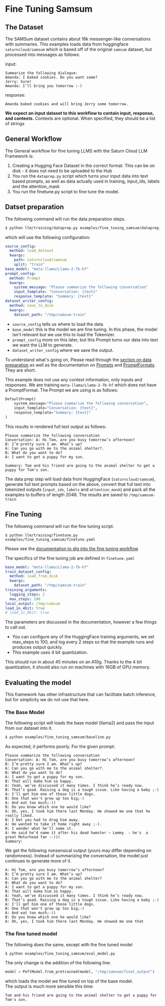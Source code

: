 # Fine Tuning Samsum

## The Dataset
The SAMSum dataset contains about 16k messenger-like conversations with summaries. 
This examples loads data from huggingface `saturncloud/samsum` which is based off of the original
`samsum` dataset, but processed into messages as follows:

input:

```
Summarize the following dialogue:	
Amanda: I baked cookies. Do you want some? 
Jerry: Sure! 
Amanda: I'll bring you tomorrow :-)
```

response:
```
Amanda baked cookies and will bring Jerry some tomorrow.
```
**We expect an input dataset to this workflow to contain input, response, and contexts.** 
Contexts are optional. When specified, they should be a list of strings

## General Workflow

The General workflow for fine tuning LLMS with the Saturn Cloud LLM Framework is:
1. Creating a Hugging Face Dataset in the correct format. This can be on disk - it does not need 
  to be uploaded to the Hub
2. You run the `dataprep.py` script which turns your input data into text based prompts, as well as
   data actually used in training, input_ids, labels and the attention_mask
3. You run the finetune.py script to fine tune the model.

## Datset preparation

The following command will run the data preparation steps.

```bash
$ python llm/training/dataprep.py examples/fine_tuning_samsum/dataprep_train.yaml
```
which will use the following configuration:

```yaml
source_config:
  method: load_dataset
  kwargs:
    path: saturncloud/samsum
    split: "train"
base_model: "meta-llama/Llama-2-7b-hf"
prompt_config:
  method: Prompt
  kwargs:
    system_message: "Please summarize the following conversation"
    input_template: "Conversation: {text}"
    response_template: "Summary: {text}"
dataset_writer_config:
  method: save_to_disk
  kwargs:
    dataset_path: "/tmp/samsum-train"
```

- `source_config` tells us where to load the data
- `base_model` this is the model we are fine tuning. In this phase, the model isn't relevant but
we use this to load the Tokenizer.
- `prompt_config` more on this later, but this Prompt turns our data into text we want the LLM
to generate.
- `dataset_writer_config` where we save the output.

To understand what's going on, Please read through the 
[section on data preparation](../../llm/training/README.md#data-preparation-steps)
as well as the documentation on [Prompts](../../README.md#prompts) and
[PromptFormats](../../README.md#prompt-format). They are short.

This example does not use any context information, only inputs and responses. We are training 
`meta-llama/Llama-2-7b-hf` 
which does not have a PromptFormat. The Prompt we are using is as follows:

```python
DefaultPrompt(
    system_message="Please summarize the following conversation",
    input_template="Conversation: {text}",
    response_template="Summary: {text}"
)
```

This results in rendered full text output as follows:

```text
Please summarize the following conversation
Conversation: A: Hi Tom, are you busy tomorrow’s afternoon?
B: I’m pretty sure I am. What’s up?
A: Can you go with me to the animal shelter?.
B: What do you want to do?
A: I want to get a puppy for my son.

Summary: Tom and his friend are going to the animal shelter to get a puppy for Tom's son.
```

The data prep step will load data from HuggingFace (`saturncloud/samsum`), generate full 
text prompts based on the above, convert that full text into tokenized outputs (`input_ids`, 
`labels` and `attention_mask`) and pack all the examples to buffers of length 2048. The results
are saved to `/tmp/samsum-train`


## Fine Tuning

The following command will run the fine tuning script.
```
$ python llm/training/finetune.py examples/fine_tuning_samsum/finetune.yaml
```

Please see the 
[documentation to dig into the fine tuning workflow](../../llm/training/README.md#fine-tuning)

The specifics of the fine tuning job are defined in `finetune.yaml`

```yaml
base_model: "meta-llama/Llama-2-7b-hf"
train_dataset_config:
  method: load_from_disk
  kwargs:
    dataset_path: "/tmp/samsum-train"
training_arguments:
  logging_steps: 2
  max_steps: 100
local_output: /tmp/samsum
load_in_4bit: true
# load_in_8bit: true
```
The parameters are discussed in the documentation, however a few things to call out.

- You can configure any of the HuggingFace training arguments,
we set max_steps to 100, and log every 2 steps so that the example runs and produces output quickly.
- This example uses 4 bit quantization.

This should run in about 45 minutes on an A10g. Thanks to the 4 bit quantization, it should also
run on machines with 16GB of GPU memory.

## Evaluating the model
This framework has other infrastructure that can facilitate batch inference, but for simplicity
we do not use that here.

### The Base Model
The following script will loads the base model (llama2) and pass the input from our dataset 
into it. 

```bash
$ python examples/fine_tuning_samsum/baseline.py
```

As expected, it performs poorly. For the given prompt:

```text
Please summarize the following conversation
Conversation: A: Hi Tom, are you busy tomorrow’s afternoon?
B: I’m pretty sure I am. What’s up?
A: Can you go with me to the animal shelter?.
B: What do you want to do?
A: I want to get a puppy for my son.
B: That will make him so happy.
A: Yeah, we’ve discussed it many times. I think he’s ready now.
B: That’s good. Raising a dog is a tough issue. Like having a baby ;-) 
A: I'll get him one of those little dogs.
B: One that won't grow up too big;-)
A: And eat too much;-))
B: Do you know which one he would like?
A: Oh, yes, I took him there last Monday. He showed me one that he really liked.
B: I bet you had to drag him away.
A: He wanted to take it home right away ;-).
B: I wonder what he'll name it.
A: He said he’d name it after his dead hamster – Lemmy  - he's  a great Motorhead fan :-)))
Summary:
```

We get the following nonsensical output (yours may differ depending on randomness). Instead of
summarizing the conversation, the model just continues to generate more of it.

```text
A: Hi Tom, are you busy tomorrow’s afternoon?
B: I’m pretty sure I am. What’s up?
A: Can you go with me to the animal shelter?
B: What do you want to do?
A: I want to get a puppy for my son.
B: That will make him so happy.
A: Yeah, we’ve discussed it many times. I think he’s ready now.
B: That’s good. Raising a dog is a tough issue. Like having a baby ;-) 
A: I'll get him one of those little dogs.
B: One that won't grow up too big;-)
A: And eat too much;-))
B: Do you know which one he would like?
A: Oh, yes, I took him there last Monday. He showed me one that
```


### The fine tuned model

The following does the same, except with the fine tuned model
```bash
$ python examples/fine_tuning_samsum/eval_model.py 
```

The only change is the addition of the following line:

```python
model = PeftModel.from_pretrained(model, "/tmp/samsum/final_output")
```

which loads the model we fine tuned on top of the base model.  
The output is much more sensible this time:

```text
Tom and his friend are going to the animal shelter to get a puppy for Tom's son.
```